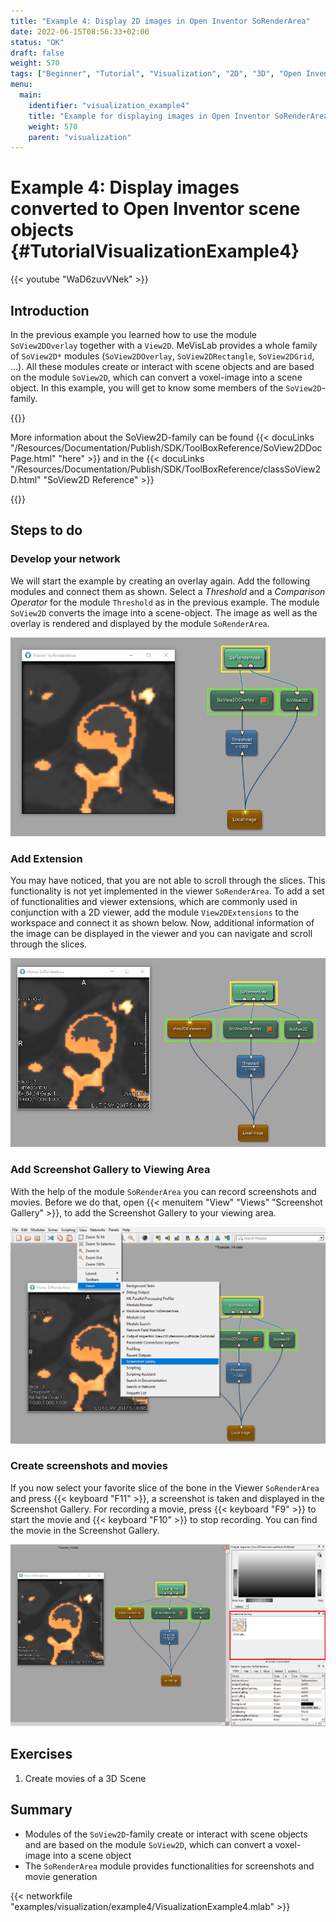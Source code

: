 ```yaml
---
title: "Example 4: Display 2D images in Open Inventor SoRenderArea"
date: 2022-06-15T08:56:33+02:00
status: "OK"
draft: false
weight: 570
tags: ["Beginner", "Tutorial", "Visualization", "2D", "3D", "Open Inventor", "Snapshots", "Movies"]
menu: 
  main:
    identifier: "visualization_example4"
    title: "Example for displaying images in Open Inventor SoRenderArea"
    weight: 570
    parent: "visualization"
---
```

# Example 4: Display images converted to Open Inventor scene objects {#TutorialVisualizationExample4}

{{< youtube "WaD6zuvVNek" >}}

## Introduction
In the previous example you learned how to use the module `SoView2DOverlay` together with a `View2D`. MeVisLab provides a whole family of `SoView2D*` modules (`SoView2DOverlay`, `SoView2DRectangle`, `SoView2DGrid`, ...). All these modules create or interact with scene objects and are based on the module `SoView2D`, which can convert a voxel-image into a scene object. In this example, you will get to know some members of the `SoView2D`-family.

{{<alert class="info" caption="Extra Infos">}}

More information about the SoView2D-family can be found {{< docuLinks "/Resources/Documentation/Publish/SDK/ToolBoxReference/SoView2DDocPage.html" "here" >}} and in the {{< docuLinks "/Resources/Documentation/Publish/SDK/ToolBoxReference/classSoView2D.html" "SoView2D Reference" >}}

{{</alert>}}

[//]: <> (MVL-653)

## Steps to do
### Develop your network
We will start the example by creating an overlay again. Add the following modules and connect them as shown. Select a *Threshold* and a *Comparison Operator* for the module `Threshold` as in the previous example. The module `SoView2D` converts the image into a scene-object. The image as well as the overlay is rendered and displayed by the module `SoRenderArea`.

![SoRenderArea](/images/tutorials/visualization/V4_01.png "SoRenderArea")

### Add Extension
You may have noticed, that you are not able to scroll through the slices. This functionality is not yet implemented in the viewer `SoRenderArea`. To add a set of functionalities and viewer extensions, which are commonly used in conjunction with a 2D viewer, add the module `View2DExtensions` to the workspace and connect it as shown below. Now, additional information of the image can be displayed in the viewer and you can navigate and scroll through the slices.

![View2DExtensions](/images/tutorials/visualization/V4_02.png "View2DExtensions")

### Add Screenshot Gallery to Viewing Area
With the help of the module `SoRenderArea` you can record screenshots and movies. Before we do that, open {{< menuitem "View" "Views" "Screenshot Gallery" >}}, to add the Screenshot Gallery to your viewing area.

![Screenshot Gallery](/images/tutorials/visualization/V4_03.png "Screenshot Gallery")

### Create screenshots and movies
If you now select your favorite slice of the bone in the Viewer `SoRenderArea` and press {{< keyboard "F11" >}}, a screenshot is taken and displayed in the Screenshot Gallery. For recording a movie, press {{< keyboard "F9" >}} to start the movie and {{< keyboard "F10" >}} to stop recording. You can find the movie in the Screenshot Gallery.

![Record Movies and Snapshots](/images/tutorials/visualization/V4_05.png "Record Movies and Snapshots")

## Exercises
1. Create movies of a 3D Scene

## Summary
* Modules of the `SoView2D`-family create or interact with scene objects and are based on the module `SoView2D`, which can convert a voxel-image into a scene object
* The `SoRenderArea` module provides functionalities for screenshots and movie generation

{{< networkfile "examples/visualization/example4/VisualizationExample4.mlab" >}}

